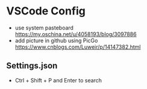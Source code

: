 # VSCode Config

- use system pasteboard
<https://my.oschina.net/u/4058193/blog/3097886>
- add picture in github using PicGo
<https://www.cnblogs.com/Luweir/p/14147382.html>

## Settings.json

- Ctrl + Shift + P and Enter to search
